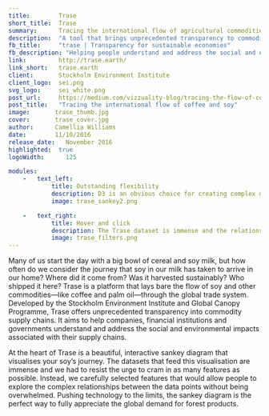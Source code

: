 ```yaml
---
title:        Trase
short_title:  Trase
summary:      Tracing the international flow of agricultural commodities
description:  "A tool that brings unprecedented transparency to commodity supply chains"
fb_title:     "trase | Transparency for sustainable economies"
fb_description: "Helping people understand and address the social and environmental impacts of their supply chains"
link:         http://trase.earth/
link_short:   trase.earth
client:       Stockholm Environment Institute
client_logo:  sei.png
svg_logo:     sei_white.png
post_url:     https://medium.com/vizzuality-blog/tracing-the-flow-of-coffee-and-soy-85d0b346c4d0#.isk4ewfio
post_title:   "Tracing the international flow of coffee and soy"
image:       trase_thumb.jpg
cover:       trase_cover.jpg
author:      Camellia Williams
date:        11/10/2016
release_date:   November 2016          
highlighted:  true
logoWidth:      125

modules:
    -   text_left:        
            title: Outstanding flexibility 
            description: D3 is an obvious choice for creating complex data visualisations and Trase uses the latest iteration of this library with a completely customised layout for the boundary-pushing sankey diagram. In just a few lines of code, D3 turned a static sankey into a fully animated visualisation of trade data. Using Redux alongside D3 helped us deal with complex interaction flows within the data and meant we could keep the entire application state— including enabled filters, selected nodes and selected regions on the map—in a simple Javascript object and open up the option to share detailed stories drawn from the data.  
            image: trase_sankey2.png

    -   text_right:
            title: Hover and click
            description: The Trase dataset is immense and the relationships between the data points are convoluted, but that doesn’t mean the user experience should be complicated. We took great care with the design of the interface, incorporating simple hover and click interactions so users can perform complex filters on the sankey that help them draw insights. In just two clicks, it’s possible to compare multiple geospatial indicators on the map as the website automatically changes between single value and bivariate choropleths. To maximise the use of space, we doubled up the main title on the data visualisation page as a geospatial and temporal filter for the data. 
            image: trase_filters.png
---
```

Many of us start the day with a big bowl of cereal and soy milk, but how often do we consider the journey that soy in our milk has taken to arrive in our home? Where did it come from? Was it harvested sustainably? Who shipped it here? Trase is a platform that lays bare the flow of soy and other commodities—like coffee and palm oil—through the global trade system. Developed by the Stockholm Environment Institute and Global Canopy Programme, Trase offers unprecedented transparency into commodity supply chains. It aims to help companies, financial institutions and governments understand and address the social and environmental impacts associated with their supply chains.


At the heart of Trase is a beautiful, interactive sankey diagram that visualises your soy’s journey. The datasets that feed this visualisation are immense and we had to resist the urge to cram in as many features as possible. Instead, we carefully selected features that would allow people to explore the complex relationships between the data points without being overwhelmed. Pushing technology to the limits, the sankey diagram is the perfect way to fully appreciate the global demand for forest products.
